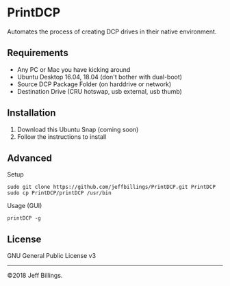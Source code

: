 # PrintDCP
Automates the process of creating DCP drives in their native environment.

## Requirements
- Any PC or Mac you have kicking around
- Ubuntu Desktop 16.04, 18.04 (don't bother with dual-boot)
- Source DCP Package Folder (on harddrive or network)
- Destination Drive (CRU hotswap, usb external, usb thumb)

## Installation
1. Download this Ubuntu Snap (coming soon)
2. Follow the instructions to install

## Advanced
Setup
```
sudo git clone https://github.com/jeffbillings/PrintDCP.git PrintDCP
sudo cp PrintDCP/printDCP /usr/bin
```

Usage (GUI)
```
printDCP -g
```

## License
GNU General Public License v3

---

©2018 Jeff Billings.
